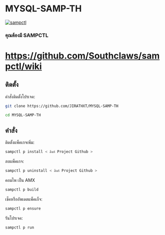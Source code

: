 # MYSQL-SAMP-TH

[![sampctl](https://img.shields.io/badge/sampctl-MYSQL--SAMP--TH-2f2f2f.svg?style=for-the-badge)](https://github.com/JIRATHXT/MYSQL-SAMP-TH)

<!--
Short description of your library, why it's useful, some examples, pictures or
videos. Link to your forum release thread too.

Remember: You can use "forumfmt" to convert this readme to forum BBCode!

What the sections below should be used for:

`## Installation`: Leave this section un-edited unless you have some specific
additional installation procedure.

`## Testing`: Whether your library is tested with a simple `main()` and `print`,
unit-tested, or demonstrated via prompting the player to connect, you should
include some basic information for users to try out your code in some way.

And finally, maintaining your version number`:

* Follow [Semantic Versioning](https://semver.org/)
* When you release a new version, update `VERSION` and `git tag` it
* Versioning is important for sampctl to use the version control features

Happy Pawning!
-->
### คุณต้องมี SAMPCTL
# https://github.com/Southclaws/sampctl/wiki

## ติดตั้ง

คำสั่งติดตั้งโปรเจค:

```bash
git clone https://github.com/JIRATHXT/MYSQL-SAMP-TH
```
```bash
cd MYSQL-SAMP-TH
```

<!--
Write your code documentation or examples here. If your library is documented in
the source code, direct users there. If not, list your API and describe it well
in this section. If your library is passive and has no API, simply omit this
section.
-->

## คำสั่ง

<!--
Depending on whether your package is tested via in-game "demo tests" or
y_testing unit-tests, you should indicate to readers what to expect below here.
-->

ติดตั้งแพ็คเกจเพิ่ม:

```bash
sampctl p install < ลิงก์ Project Github >
```

ลบแพ็คเกจ:

```bash
sampctl p uninstall < ลิงก์ Project Github >
```

คอมไพ เป็น AMX

```bash
sampctl p build
```

เช็คหรืออัพเดตแพ็คเก็จ:

```bash
sampctl p ensure
```

รันโปรเจค:

```bash
sampctl p run
```
